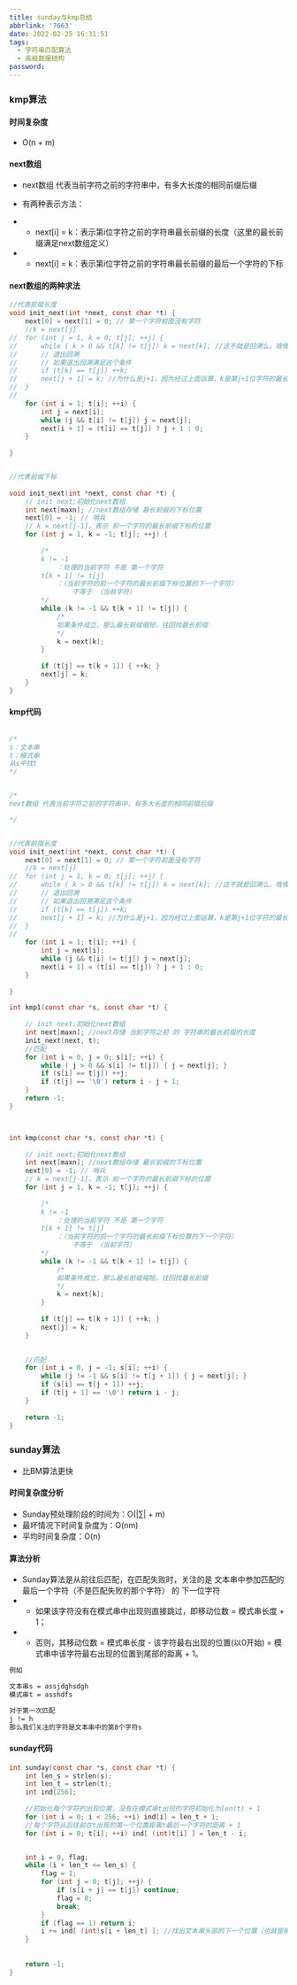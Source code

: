 ```yaml
---
title: sunday与kmp总结
abbrlink: '7663'
date: 2022-02-25 16:31:51
tags: 
  - 字符串匹配算法
  - 高级数据结构
password:
---
```



### kmp算法

#### 时间复杂度
* O(n + m)


#### next数组

* next数组 代表当前字符之前的字符串中，有多大长度的相同前缀后缀

* 有两种表示方法：
* * next[i] = k：表示第i位字符之前的字符串最长前缀的长度（这里的最长前缀满足next数组定义）
* * next[i] = k：表示第i位字符之前的字符串最长前缀的最后一个字符的下标



#### next数组的两种求法

~~~ c
//代表前缀长度 
void init_next(int *next, const char *t) {
	next[0] = next[1] = 0; // 第一个字符前面没有字符
	//k = next[j] 
//	for (int j = 1, k = 0; t[j]; ++j) {
//		while ( k > 0 && t[k] != t[j]) k = next[k]; //这不就是回溯么，啥情况回溯捏？while括号写了 
//		// 退出回溯 
//		// 如果退出回溯满足这个条件 
//		if (t[k] == t[j]) ++k;
//		next[j + 1] = k; //为什么是j+1，因为经过上面运算，k是第j+1位字符的最长前缀长度， 
//	}
//	
	for (int i = 1; t[i]; ++i) {
		int j = next[i];
		while (j && t[i] != t[j]) j = next[j];
		next[i + 1] = (t[i] == t[j]) ? j + 1 : 0;
	} 
	
}

~~~



~~~ c

//代表前缀下标
 
void init_next(int *next, const char *t) {
	// init next;初始化next数组 
	int next[maxn]; //next数组存储 最长前缀的下标位置 
	next[0] = -1; // 哨兵
	// k = next[j-1]，表示 前一个字符的最长前缀下标的位置 
	for (int j = 1, k = -1; t[j]; ++j) {
		
		/*
		k != -1
			：处理的当前字符 不是 第一个字符 
		t[k + 1] != t[j] 
			：（当前字符的前一个字符的最长前缀下标位置的下一个字符） 
				不等于 （当前字符） 
		*/ 
		while (k != -1 && t[k + 1] != t[j]) { 
			/*
			如果条件成立，那么最长前缀缩短，往回找最长前缀 
			*/ 
			k = next[k]; 
		}
		
		if (t[j] == t[k + 1]) { ++k; }
		next[j] = k;
	}
}
~~~



#### kmp代码

~~~ c

/*
s：文本串
t：模式串
从s中找t 
*/


/*
next数组 代表当前字符之前的字符串中，有多大长度的相同前缀后缀

*/ 


//代表前缀长度 
void init_next(int *next, const char *t) {
	next[0] = next[1] = 0; // 第一个字符前面没有字符
	//k = next[j] 
//	for (int j = 1, k = 0; t[j]; ++j) {
//		while ( k > 0 && t[k] != t[j]) k = next[k]; //这不就是回溯么，啥情况回溯捏？while括号写了 
//		// 退出回溯 
//		// 如果退出回溯满足这个条件 
//		if (t[k] == t[j]) ++k;
//		next[j + 1] = k; //为什么是j+1，因为经过上面运算，k是第j+1位字符的最长前缀长度， 
//	}
//	
	for (int i = 1; t[i]; ++i) {
		int j = next[i];
		while (j && t[i] != t[j]) j = next[j];
		next[i + 1] = (t[i] == t[j]) ? j + 1 : 0;
	} 
	
}

int kmp1(const char *s, const char *t) {
	
	// init next;初始化next数组 
	int next[maxn]; //next存储 当前字符之前 的 字符串的最长前缀的长度
	init_next(next, t);
	//匹配
	for (int i = 0, j = 0; s[i]; ++i) {
		while ( j > 0 && s[i] != t[j]) { j = next[j]; }
		if (s[i] == t[j]) ++j;
		if (t[j] == '\0') return i - j + 1;
	}
	return -1;
}



int kmp(const char *s, const char *t) {
	
	// init next;初始化next数组 
	int next[maxn]; //next数组存储 最长前缀的下标位置 
	next[0] = -1; // 哨兵
	// k = next[j-1]，表示 前一个字符的最长前缀下标的位置 
	for (int j = 1, k = -1; t[j]; ++j) {
		
		/*
		k != -1
			：处理的当前字符 不是 第一个字符 
		t[k + 1] != t[j] 
			：（当前字符的前一个字符的最长前缀下标位置的下一个字符） 
				不等于 （当前字符） 
		*/ 
		while (k != -1 && t[k + 1] != t[j]) { 
			/*
			如果条件成立，那么最长前缀缩短，往回找最长前缀 
			*/ 
			k = next[k]; 
		}
		
		if (t[j] == t[k + 1]) { ++k; }
		next[j] = k;
	}

	
	//匹配
	for (int i = 0, j = -1; s[i]; ++i) {
		while (j != -1 && s[i] != t[j + 1]) { j = next[j]; }
		if (s[i] == t[j + 1]) ++j;
		if (t[j + 1] == '\0') return i - j;
	}
	
	return -1;
}


~~~



### sunday算法


* 比BM算法更快


#### 时间复杂度分析

* Sunday预处理阶段的时间为：O(|∑| + m)
* 最坏情况下时间复杂度为：O(nm)
* 平均时间复杂度：O(n)

#### 算法分析

* Sunday算法是从前往后匹配，在匹配失败时，关注的是 文本串中参加匹配的最后一个字符（不是匹配失败的那个字符） 的 下一位字符
* * 如果该字符没有在模式串中出现则直接跳过，即移动位数 = 模式串长度 + 1；
* * 否则，其移动位数 = 模式串长度 - 该字符最右出现的位置(以0开始) = 模式串中该字符最右出现的位置到尾部的距离 + 1。

~~~ tex
例如

文本串s = assjdghsdgh
模式串t = asshdfs

对于第一次匹配
j != h
那么我们关注的字符是文本串中的第8个字符s


~~~



#### sunday代码

~~~c
int sunday(const char *s, const char *t) {
	int len_s = strlen(s);
	int len_t = strlen(t);
	int ind[256];
	
	//初始化每个字符的出现位置，没有在模式串t出现的字符初始化为len(t) + 1
	for (int i = 0; i < 256; ++i) ind[i] = len_t + 1;
	//每个字符从后往前在t出现的第一个位置距离t最后一个字符的距离 + 1
	for (int i = 0; t[i]; ++i) ind[ (int)t[i] ] = len_t - i; 


	int i = 0, flag;
	while (i + len_t <= len_s) {
		flag = 1;
		for (int j = 0; t[j]; ++j) {
			if (s[i + j] == t[j]) continue;
			flag = 0;
			break;
		}
		if (flag == 1) return i;
		i += ind[ (int)s[i + len_t] ]; //找出文本串头部的下一个位置（也就是模式串下一次对齐文本串的位置）
	}
	
	
	return -1;
}
~~~








